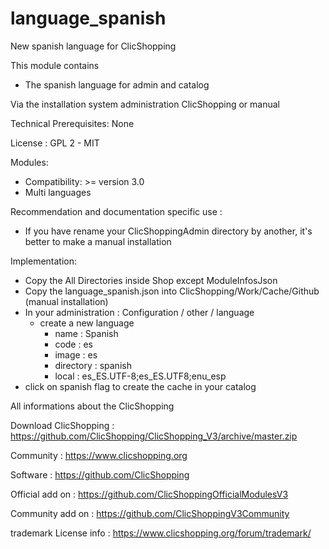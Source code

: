 # language_spanish

New spanish language for ClicShopping

This module contains

- The spanish language for admin and catalog 
  
Via the installation system administration ClicShopping or manual

Technical Prerequisites: None

License : GPL 2 - MIT

Modules:

- Compatibility: >= version 3.0
- Multi languages

Recommendation and documentation specific use :
- If you have rename your ClicShoppingAdmin directory by another, it's better to make a manual installation

Implementation:

- Copy the All Directories inside Shop except ModuleInfosJson
- Copy the language_spanish.json into ClicShopping/Work/Cache/Github (manual installation)
- In your administration : Configuration / other / language
  - create a new language
    - name : Spanish
    - code : es
    - image : es
    - directory : spanish
    - local : es_ES.UTF-8;es_ES.UTF8;enu_esp
- click on spanish flag to create the cache in your catalog


 All informations about the ClicShopping
 
 Download ClicShopping : https://github.com/ClicShopping/ClicShopping_V3/archive/master.zip

 Community : https://www.clicshopping.org

 Software : https://github.com/ClicShopping

 Official add on : https://github.com/ClicShoppingOfficialModulesV3

 Community add on : https://github.com/ClicShoppingV3Community

 trademark License info : https://www.clicshopping.org/forum/trademark/ 
